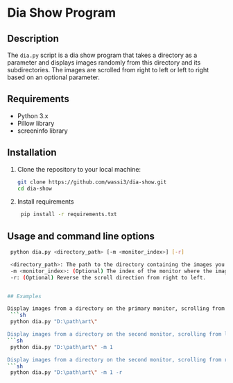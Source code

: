 # Dia Show Program

## Description

The `dia.py` script is a dia show program that takes a directory as a parameter and displays images randomly from this directory and its subdirectories. The images are scrolled from right to left or left to right based on an optional parameter.

## Requirements

- Python 3.x
- Pillow library
- screeninfo library

## Installation

1. Clone the repository to your local machine:
   ```sh
   git clone https://github.com/wassi3/dia-show.git
   cd dia-show

2. Install requirements
   ```sh
    pip install -r requirements.txt

## Usage and command line options
   ```sh
    python dia.py <directory_path> [-m <monitor_index>] [-r]

    <directory_path>: The path to the directory containing the images you want to display.
    -m <monitor_index>: (Optional) The index of the monitor where the images will be displayed. Default is the primary monitor.
    -r: (Optional) Reverse the scroll direction from right to left.


## Examples

Display images from a directory on the primary monitor, scrolling from left to right:
    ```sh
    python dia.py "D:\path\art\"

Display images from a directory on the second monitor, scrolling from left to right:
   ```sh   
    python dia.py "D:\path\art\" -m 1

Display images from a directory on the second monitor, scrolling from right to left:
   ```sh
    python dia.py "D:\path\art\" -m 1 -r
